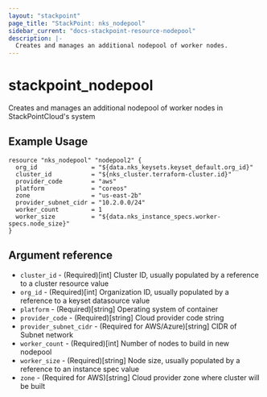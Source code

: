 ```yaml
---
layout: "stackpoint"
page_title: "StackPoint: nks_nodepool"
sidebar_current: "docs-stackpoint-resource-nodepool"
description: |-
  Creates and manages an additional nodepool of worker nodes.
---
```


# stackpoint\_nodepool

Creates and manages an additional nodepool of worker nodes in StackPointCloud's system

## Example Usage

```hcl
resource "nks_nodepool" "nodepool2" {
  org_id               = "${data.nks_keysets.keyset_default.org_id}"
  cluster_id           = "${nks_cluster.terraform-cluster.id}"
  provider_code        = "aws"
  platform             = "coreos"
  zone                 = "us-east-2b"
  provider_subnet_cidr = "10.2.0.0/24"
  worker_count         = 1
  worker_size          = "${data.nks_instance_specs.worker-specs.node_size}"
}
```

## Argument reference

* `cluster_id` - (Required)[int] Cluster ID, usually populated by a reference to a cluster resource value
* `org_id` - (Required)[int] Organization ID, usually populated by a reference to a keyset datasource value
* `platform` - (Required)[string] Operating system of container
* `provider_code` - (Required)[string] Cloud provider code string
* `provider_subnet_cidr` - (Required for AWS/Azure)[string] CIDR of Subnet network
* `worker_count` - (Required)[int] Number of nodes to build in new nodepool
* `worker_size` - (Required)[string] Node size, usually populated by a reference to an instance spec value
* `zone` - (Required for AWS)[string] Cloud provider zone where cluster will be built
